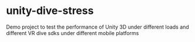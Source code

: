 # unity-dive-stress
Demo project to test the performance of Unity 3D under different loads and different VR dive sdks under different mobile platforms
